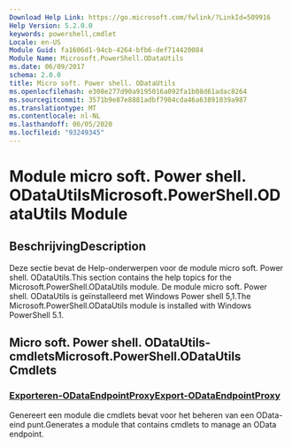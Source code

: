 ```yaml
---
Download Help Link: https://go.microsoft.com/fwlink/?LinkId=509916
Help Version: 5.2.0.0
keywords: powershell,cmdlet
Locale: en-US
Module Guid: fa1606d1-94cb-4264-bfb6-def714420084
Module Name: Microsoft.PowerShell.ODataUtils
ms.date: 06/09/2017
schema: 2.0.0
title: Micro soft. Power shell. ODataUtils
ms.openlocfilehash: e308e277d90a9195016a092fa1b08d61adac8264
ms.sourcegitcommit: 3571b9e87e8881adbf7984cda46a63891039a987
ms.translationtype: MT
ms.contentlocale: nl-NL
ms.lasthandoff: 06/05/2020
ms.locfileid: "93249345"
---
```

# <span data-ttu-id="08176-103">Module micro soft. Power shell. ODataUtils</span><span class="sxs-lookup"><span data-stu-id="08176-103">Microsoft.PowerShell.ODataUtils Module</span></span>

## <span data-ttu-id="08176-104">Beschrijving</span><span class="sxs-lookup"><span data-stu-id="08176-104">Description</span></span>

<span data-ttu-id="08176-105">Deze sectie bevat de Help-onderwerpen voor de module micro soft. Power shell. ODataUtils.</span><span class="sxs-lookup"><span data-stu-id="08176-105">This section contains the help topics for the Microsoft.PowerShell.ODataUtils module.</span></span> <span data-ttu-id="08176-106">De module micro soft. Power shell. ODataUtils is geïnstalleerd met Windows Power shell 5,1.</span><span class="sxs-lookup"><span data-stu-id="08176-106">The Microsoft.PowerShell.ODataUtils module is installed with Windows PowerShell 5.1.</span></span>

## <span data-ttu-id="08176-107">Micro soft. Power shell. ODataUtils-cmdlets</span><span class="sxs-lookup"><span data-stu-id="08176-107">Microsoft.PowerShell.ODataUtils Cmdlets</span></span>

### [<span data-ttu-id="08176-108">Exporteren-ODataEndpointProxy</span><span class="sxs-lookup"><span data-stu-id="08176-108">Export-ODataEndpointProxy</span></span>](Export-ODataEndpointProxy.md)
<span data-ttu-id="08176-109">Genereert een module die cmdlets bevat voor het beheren van een OData-eind punt.</span><span class="sxs-lookup"><span data-stu-id="08176-109">Generates a module that contains cmdlets to manage an OData endpoint.</span></span>
